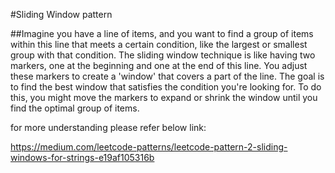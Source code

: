 #Sliding Window pattern

##Imagine you have a line of items, and you want to find a group of items 
within this line that meets a certain condition, like the largest or smallest group 
with that condition. The sliding window technique is like having two markers, 
one at the beginning and one at the end of this line. You adjust these markers 
to create a 'window' that covers a part of the line. The goal is to find the best 
window that satisfies the condition you're looking for. To do this, you might move 
the markers to expand or shrink the window until you find the optimal group of items.

for more understanding please refer below link:

https://medium.com/leetcode-patterns/leetcode-pattern-2-sliding-windows-for-strings-e19af105316b

